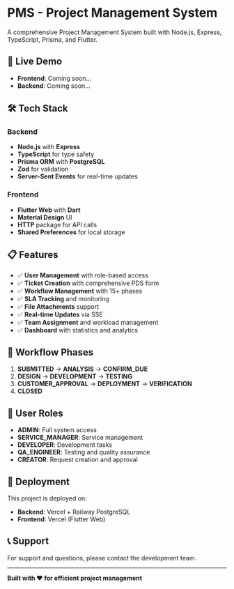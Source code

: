 # PMS - Project Management System

A comprehensive Project Management System built with Node.js, Express, TypeScript, Prisma, and Flutter.

## 🚀 **Live Demo**

- **Frontend**: Coming soon...
- **Backend**: Coming soon...

## 🛠️ **Tech Stack**

### Backend
- **Node.js** with **Express**
- **TypeScript** for type safety
- **Prisma ORM** with **PostgreSQL**
- **Zod** for validation
- **Server-Sent Events** for real-time updates

### Frontend
- **Flutter Web** with **Dart**
- **Material Design** UI
- **HTTP** package for API calls
- **Shared Preferences** for local storage

## 📋 **Features**

- ✅ **User Management** with role-based access
- ✅ **Ticket Creation** with comprehensive PDS form
- ✅ **Workflow Management** with 15+ phases
- ✅ **SLA Tracking** and monitoring
- ✅ **File Attachments** support
- ✅ **Real-time Updates** via SSE
- ✅ **Team Assignment** and workload management
- ✅ **Dashboard** with statistics and analytics

## 🔄 **Workflow Phases**

1. **SUBMITTED** → **ANALYSIS** → **CONFIRM_DUE**
2. **DESIGN** → **DEVELOPMENT** → **TESTING**
3. **CUSTOMER_APPROVAL** → **DEPLOYMENT** → **VERIFICATION**
4. **CLOSED**

## 👥 **User Roles**

- **ADMIN**: Full system access
- **SERVICE_MANAGER**: Service management
- **DEVELOPER**: Development tasks
- **QA_ENGINEER**: Testing and quality assurance
- **CREATOR**: Request creation and approval

## 🚀 **Deployment**

This project is deployed on:
- **Backend**: Vercel + Railway PostgreSQL
- **Frontend**: Vercel (Flutter Web)

## 📞 **Support**

For support and questions, please contact the development team.

---

**Built with ❤️ for efficient project management**